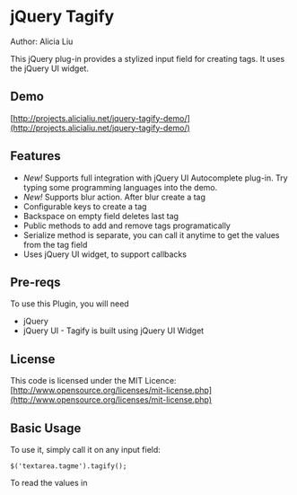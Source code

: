jQuery Tagify
=============
Author: Alicia Liu

This jQuery plug-in provides a stylized input field for creating tags. It uses the jQuery UI widget.

Demo
----
[http://projects.alicialiu.net/jquery-tagify-demo/](http://projects.alicialiu.net/jquery-tagify-demo/)

Features
--------
* _New!_ Supports full integration with jQuery UI Autocomplete plug-in. Try typing some programming languages into the demo.
* _New!_ Supports blur action. After blur create a tag
* Configurable keys to create a tag
* Backspace on empty field deletes last tag
* Public methods to add and remove tags programatically
* Serialize method is separate, you can call it anytime to get the values from the tag field
* Uses jQuery UI widget, to support callbacks

Pre-reqs
--------
To use this Plugin, you will need

* jQuery
* jQuery UI - Tagify is built using jQuery UI Widget

License
-------
This code is licensed under the MIT Licence: [http://www.opensource.org/licenses/mit-license.php](http://www.opensource.org/licenses/mit-license.php)


Basic Usage
-----------
To use it, simply call it on any input field:

    $('textarea.tagme').tagify();

To read the values in